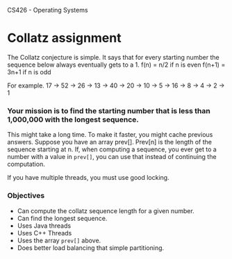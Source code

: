 CS426 - Operating Systems

# Collatz assignment

The Collatz conjecture is simple.  It says that for every starting number
the sequence below always eventually gets to a 1.
    f(n) = n/2 if n is even
    f(n+1) = 3n+1 if n is odd

For example.
  17 -> 52 -> 26 -> 13 -> 40 -> 20 -> 10 -> 5 -> 16 -> 8 -> 4 -> 2 -> 1


### Your mission is to find the starting number that is less than 1,000,000 with the longest sequence.

This might take a long time.  To make it faster, you might cache previous
answers. Suppose you have an array prev[].  Prev[n] is the length of the 
sequence starting at n.  If, when computing a sequence, you ever get to a
number with a value in `prev[]`, you can use that instead of continuing the 
computation.

If you have multiple threads, you must use good locking.

### Objectives

* Can compute the collatz sequence length for a given number.
* Can find the longest sequence.
* Uses Java threads
* Uses C++ Threads
* Uses the array `prev[]` above.
* Does better load balancing that simple partitioning.